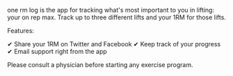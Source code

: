 one rm log is the app for tracking what's most important to you in lifting: your on rep max. Track up to three different lifts and your 1RM for those lifts.

Features:

✔ Share your 1RM on Twitter and Facebook
✔ Keep track of your progress
✔ Email support right from the app

Please consult a physician before starting any exercise program.
